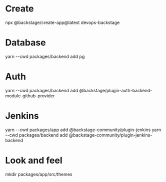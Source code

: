 # Create
npx @backstage/create-app@latest
devops-backstage

# Database
yarn --cwd packages/backend add pg

# Auth
yarn --cwd packages/backend add @backstage/plugin-auth-backend-module-github-provider

# Jenkins
yarn --cwd packages/app add @backstage-community/plugin-jenkins
yarn --cwd packages/backend add @backstage-community/plugin-jenkins-backend

# Look and feel
mkdir packages/app/src/themes